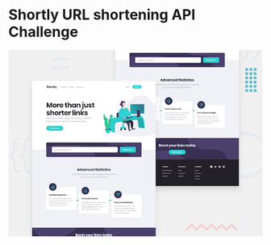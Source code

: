 # Shortly URL shortening API Challenge

![Design preview for the Shortly URL shortening API coding challenge](./images/desktop-preview.jpg)